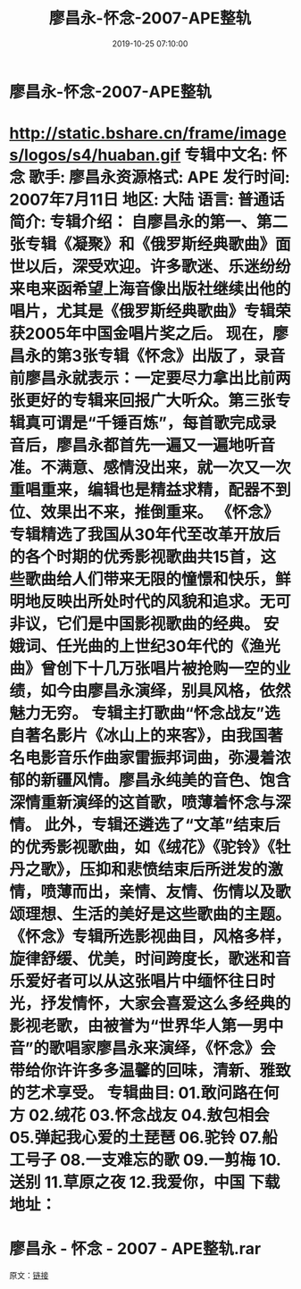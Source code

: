 ﻿---
title: 廖昌永-怀念-2007-APE整轨
date: 2019-10-25 07:10:00
categories: None
tags: 华语中文
---
# 廖昌永-怀念-2007-APE整轨

http://static.bshare.cn/frame/images/logos/s4/huaban.gif
专辑中文名: 怀念
歌手: 廖昌永资源格式: APE
发行时间: 2007年7月11日
地区: 大陆
语言: 普通话
简介:
专辑介绍：
自廖昌永的第一、第二张专辑《凝聚》和《俄罗斯经典歌曲》面世以后，深受欢迎。许多歌迷、乐迷纷纷来电来函希望上海音像出版社继续出他的唱片，尤其是《俄罗斯经典歌曲》专辑荣获2005年中国金唱片奖之后。
现在，廖昌永的第3张专辑《怀念》出版了，录音前廖昌永就表示：一定要尽力拿出比前两张更好的专辑来回报广大听众。第三张专辑真可谓是“千锤百炼”，每首歌完成录音后，廖昌永都首先一遍又一遍地听音准。不满意、感情没出来，就一次又一次重唱重来，编辑也是精益求精，配器不到位、效果出不来，推倒重来。
《怀念》专辑精选了我国从30年代至改革开放后的各个时期的优秀影视歌曲共15首，这些歌曲给人们带来无限的憧憬和快乐，鲜明地反映出所处时代的风貌和追求。无可非议，它们是中国影视歌曲的经典。
安娥词、任光曲的上世纪30年代的《渔光曲》曾创下十几万张唱片被抢购一空的业绩，如今由廖昌永演绎，别具风格，依然魅力无穷。
专辑主打歌曲“怀念战友”选自著名影片《冰山上的来客》，由我国著名电影音乐作曲家雷振邦词曲，弥漫着浓郁的新疆风情。廖昌永纯美的音色、饱含深情重新演绎的这首歌，喷薄着怀念与深情。
此外，专辑还遴选了“文革”结束后的优秀影视歌曲，如《绒花》《驼铃》《牡丹之歌》，压抑和悲愤结束后所迸发的激情，喷薄而出，亲情、友情、伤情以及歌颂理想、生活的美好是这些歌曲的主题。
《怀念》专辑所选影视曲目，风格多样，旋律舒缓、优美，时间跨度长，歌迷和音乐爱好者可以从这张唱片中缅怀往日时光，抒发情怀，大家会喜爱这么多经典的影视老歌，由被誉为“世界华人第一男中音”的歌唱家廖昌永来演绎，《怀念》会带给你许许多多温馨的回味，清新、雅致的艺术享受。
专辑曲目:
01.敢问路在何方
02.绒花
03.怀念战友
04.敖包相会
05.弹起我心爱的土琵琶
06.驼铃
07.船工号子
08.一支难忘的歌
09.一剪梅
10.送别
11.草原之夜
12.我爱你，中国
下载地址：
==============================
廖昌永 - 怀念 - 2007 - APE整轨.rar
==============================
原文：[链接](https://blog.sina.com.cn/s/blog_1647c7e7601030hwu.html)